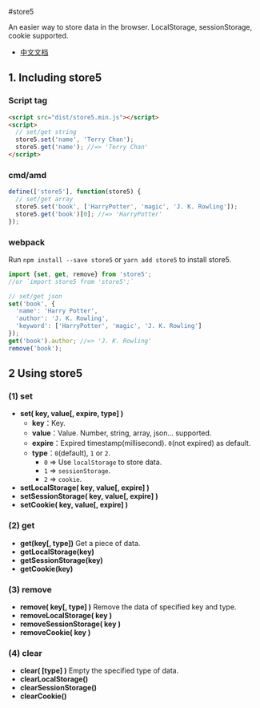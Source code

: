 #store5

An easier way to store data in the browser. LocalStorage, sessionStorage, cookie supported.

* [中文文档](./README_CN.md)

## 1. Including store5
### Script tag
```html
<script src="dist/store5.min.js"></script>
<script>
  // set/get string
  store5.set('name', 'Terry Chan');
  store5.get('name'); //=> 'Terry Chan'
</script>
```
### cmd/amd
```javascript
define(['store5'], function(store5) {
  // set/get array
  store5.set('book', ['HarryPotter', 'magic', 'J. K. Rowling']);
  store5.get('book')[0]; //=> 'HarryPotter'
});
```

### webpack

Run `npm install --save store5` or `yarn add store5` to install store5.

```javascript
import {set, get, remove} from 'store5'; 
//or `import store5 from 'store5';`

// set/get json
set('book', {
  'name': 'Harry Potter',
  'author': 'J. K. Rowling',
  'keyword': ['HarryPotter', 'magic', 'J. K. Rowling']
});
get('book').author; //=> 'J. K. Rowling'
remove('book');
```

## 2 Using store5
### (1) set

* **set( key, value[, expire, type] )**
  * **key**：Key.
  * **value**：Value. Number, string, array, json... supported.
  * **expire**：Expired timestamp(millisecond). `0`(not expired) as default.
  * **type**：`0`(default), `1` or `2`. 
      * `0` => Use `localStorage` to store data.
      * `1` => `sessionStorage`.
      * `2` => `cookie`.
* **setLocalStorage( key, value[, expire] )**
* **setSessionStorage( key, value[, expire] )**
* **setCookie( key, value[, expire] )**

### (2) get

* **get(key[, type])** Get a piece of data.
* **getLocalStorage(key)**
* **getSessionStorage(key)**
* **getCookie(key)**

### (3) remove

* **remove( key[, type] )** Remove the data of specified key and type.
* **removeLocalStorage( key )**
* **removeSessionStorage( key )**
* **removeCookie( key )**

### (4) clear

* **clear( [type] )** Empty the specified type of data.
* **clearLocalStorage()**
* **clearSessionStorage()**
* **clearCookie()**
